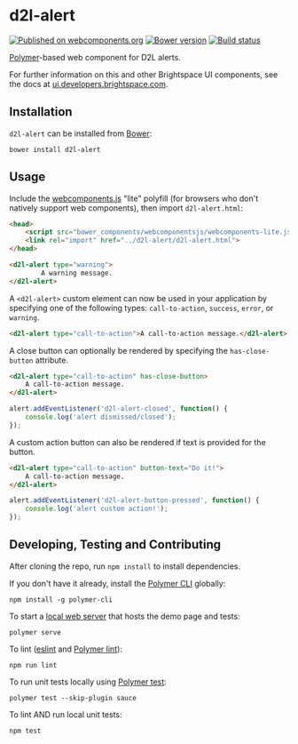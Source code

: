 # d2l-alert
[![Published on webcomponents.org](https://img.shields.io/badge/webcomponents.org-published-blue.svg)](https://www.webcomponents.org/element/BrightspaceUI/alert)
[![Bower version][bower-image]][bower-url]
[![Build status][ci-image]][ci-url]

[Polymer](https://www.polymer-project.org)-based web component for D2L alerts.

For further information on this and other Brightspace UI components, see the docs at [ui.developers.brightspace.com](http://ui.developers.brightspace.com/).

## Installation

`d2l-alert` can be installed from [Bower][bower-url]:

```shell
bower install d2l-alert
```

## Usage

Include the [webcomponents.js](http://webcomponents.org/polyfills/) "lite" polyfill (for browsers who don't natively support web components), then import `d2l-alert.html`:

```html
<head>
	<script src="bower_components/webcomponentsjs/webcomponents-lite.js"></script>
	<link rel="import" href="../d2l-alert/d2l-alert.html">
</head>
```

<!---
```
<custom-element-demo>
  <template>
    <script src="../webcomponentsjs/webcomponents-lite.js"></script>
    <link rel="import" href="../d2l-typography/d2l-typography.html">
    <link rel="import" href="d2l-alert.html">
    <custom-style include="d2l-typography">
      <style is="custom-style" include="d2l-typography"></style>
    </custom-style>
    <style>
      html {
        font-size: 20px;
      }
      d2l-alert {
        color: var(--d2l-color-ferrite);
        font-family: 'Lato', 'Lucida Sans Unicode', 'Lucida Grande', sans-serif;
        letter-spacing: 0.01rem;
        font-size: 0.95rem;
        font-weight: 400;
        line-height: 1.4rem;
      }
    </style>
    <next-code-block></next-code-block>
  </template>
</custom-element-demo>
```
-->
```html
<d2l-alert type="warning">
		A warning message.
</d2l-alert>
```

A `<d2l-alert>` custom element can now be used in your application by specifying one of the following types: `call-to-action`, `success`, `error`, or `warning`.

```html
<d2l-alert type="call-to-action">A call-to-action message.</d2l-alert>
```

A close button can optionally be rendered by specifying the `has-close-button` attribute.

```html
<d2l-alert type="call-to-action" has-close-button>
	A call-to-action message.
</d2l-alert>
```

```javascript
alert.addEventListener('d2l-alert-closed', function() {
	console.log('alert dismissed/closed');
});
```

A custom action button can also be rendered if text is provided for the button.

```html
<d2l-alert type="call-to-action" button-text="Do it!">
	A call-to-action message.
</d2l-alert>
```

```javascript
alert.addEventListener('d2l-alert-button-pressed', function() {
	console.log('alert custom action!');
});
```

## Developing, Testing and Contributing

After cloning the repo, run `npm install` to install dependencies.

If you don't have it already, install the [Polymer CLI](https://www.polymer-project.org/2.0/docs/tools/polymer-cli) globally:

```shell
npm install -g polymer-cli
```

To start a [local web server](https://www.polymer-project.org/2.0/docs/tools/polymer-cli-commands#serve) that hosts the demo page and tests:

```shell
polymer serve
```

To lint ([eslint](http://eslint.org/) and [Polymer lint](https://www.polymer-project.org/2.0/docs/tools/polymer-cli-commands#lint)):

```shell
npm run lint
```

To run unit tests locally using [Polymer test](https://www.polymer-project.org/2.0/docs/tools/polymer-cli-commands#tests):

```shell
polymer test --skip-plugin sauce
```

To lint AND run local unit tests:

```shell
npm test
```

[bower-url]: http://bower.io/search/?q=d2l-alert
[bower-image]: https://badge.fury.io/bo/d2l-alert.svg
[ci-url]: https://travis-ci.org/BrightspaceUI/alert
[ci-image]: https://travis-ci.org/BrightspaceUI/alert.svg?branch=master
